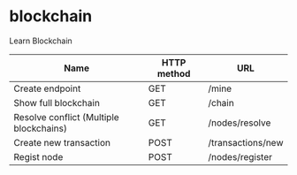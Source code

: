 # blockchain
Learn Blockchain 


| Name | HTTP method | URL |
| -------- | -------- | -------- |
| Create endpoint   | GET     | /mine    |
| Show full blockchain   | GET     | /chain    |
| Resolve conflict (Multiple blockchains)  | GET     | /nodes/resolve    |
| Create new transaction | POST     | /transactions/new    |
| Regist node   | POST     | /nodes/register    |
